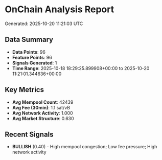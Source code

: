 # OnChain Analysis Report
Generated: 2025-10-20 11:21:03 UTC

## Data Summary
- **Data Points**: 96
- **Feature Points**: 96
- **Signals Generated**: 1
- **Time Range**: 2025-10-18 18:29:25.899908+00:00 to 2025-10-20 11:21:01.344636+00:00

## Key Metrics
- **Avg Mempool Count**: 42439
- **Avg Fee (30min)**: 1.1 sat/vB
- **Avg Network Activity**: 1.000
- **Avg Market Structure**: 0.630

## Recent Signals
- **BULLISH** (0.40) - High mempool congestion; Low fee pressure; High network activity
